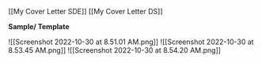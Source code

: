 [[My Cover Letter SDE]]
[[My Cover Letter DS]]

**Sample/ Template**

![[Screenshot 2022-10-30 at 8.51.01 AM.png]]
![[Screenshot 2022-10-30 at 8.53.45 AM.png]]
![[Screenshot 2022-10-30 at 8.54.20 AM.png]]



